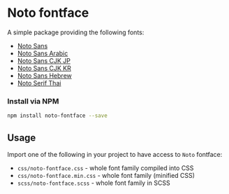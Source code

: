 # Noto fontface 

A simple package providing the following fonts:
* [Noto Sans](http://www.google.com/fonts/specimen/Noto+Sans)
* [Noto Sans Arabic](https://www.google.com/get/noto/#sans-arab)
* [Noto Sans CJK JP](https://www.google.com/get/noto/#sans-jpan)
* [Noto Sans CJK KR](https://www.google.com/get/noto/#sans-kore)
* [Noto Sans Hebrew](https://www.google.com/get/noto/#sans-hebr)
* [Noto Serif Thai](https://www.google.com/get/noto/#serif-thai)

### Install via NPM

```sh
npm install noto-fontface --save
```

## Usage

Import one of the following in your project to have access to `Noto` fontface:

* `css/noto-fontface.css` - whole font family compiled into CSS
* `css/noto-fontface.min.css` - whole font family (minified CSS)
* `scss/noto-fontface.scss` - whole font family in SCSS

